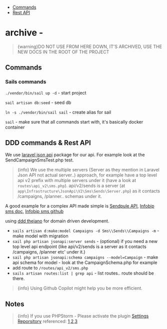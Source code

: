 - [Commands](#commands)
- [Rest API](#rest)

# archive -

> {warning}DO NOT USE FROM HERE DOWN, IT'S ARCHIVED, USE THE NEW DOCS IN THE ROOT OF THE PROJECT



<a name="commands"></a>

## Commands

### Sails commands

`./vendor/bin/sail up -d` - start project

`sail artisan db:seed` - seed db

`ln -s ./vendor/bin/sail sail` - create alias for sail

`sail` - make sure that all commands start with, it's basically docker container

<a name="rest"></a>

## DDD commands & Rest API

We use [laravel json api](https://laraveljsonapi.io/docs/3.0/tutorial/02-models.html) package for our api. For example
look at the SendCampaignSmsTest.php test.

> {info} We use the multiple servers (Server as they mention in Laravel Json API not actual server..) approach, for
> example have a top level api v2 prefix with multiple servers under it (have a look at `routes\api_v2\sms.php`).
> api/v2/sends is a server (at `app\Infrastructure\JsonApi\V2\Sms\Sends\Server.php`) as it contacts /campaigns, /planner..
> schemas under it.

A good example for a complex API made simple
is [Sendpule API](https://sendpulse.com/integrations/api/chatbot/telegram#/),
[Infobip sms doc](https://www.infobip.com/docs/api/channels/sms/sms-messaging/outbound-sms/send-sms-message), [Infobip sms github]()

using [ddd thejano](https://ddd.thejano.com/guide/installation.html) for domain driven development.

- `sails artisan d:make:model Campaigns -d Sms\\Sends\\Campaigns -m` - make model with migration
- `sail php artisan jsonapi:server sends` - (optional) if you need a new top level api endpoint (like api/v2/sends is a
  server as it contacts /campaigns, /planner etc' under it.)
- `sail php artisan jsonapi:schema campaigns --model=Campaign` - make api schema for model - look at the
  CampaignSchema.php for example
- add route to `/routes/api_v2/sms.php`
- `sails artisan routes:list | grep api` - list routes.. route should be there.

> {info} Using Github Copilot might help you be more efficient.

## Notes

> {info} If you use PHPStorm - Please activate the
> plugin [Settings Reporsitory](https://plugins.jetbrains.com/plugin/7566-settings-repository)
> referenced: [1](https://stackoverflow.com/a/17049458/21736297),[2](https://www.jetbrains.com/help/phpstorm/sharing-your-ide-settings.html#settings-repository),[3](https://intellij-support.jetbrains.com/hc/en-us/articles/206544839)
